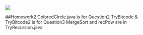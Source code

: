 ![](https://github.com/CranberryYam/CS6112017/blob/master/cs611_github_cover.png)

##Homework2
ColoredCircle.java is for Question2
TryBitcode & TryBitcode2 is for Question3
MergeSort and recPow are in TryRecursion.java

